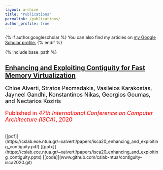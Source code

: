 ```yaml
---
layout: archive
title: "Publications"
permalink: /publications/
author_profile: true
---
```


{% if author.googlescholar %}
  You can also find my articles on <u><a href="{{author.googlescholar}}">my Google Scholar profile</a>.</u>
{% endif %}

{% include base_path %}

## [Enhancing and Exploiting Contiguity for Fast Memory Virtualization](/publications/isca2020-contiguity)

<p style="color:black;font-size:18px;"> Chloe Alverti, Stratos Psomadakis, Vasileios Karakostas, Jayneel Gandhi, 
Konstantinos Nikas, Georgios Goumas, and Nectarios Koziris</p>

<p style="color:red;font-size:18px;">  Published in <i>47th International Conference on Computer Architecture (ISCA)</i>, 2020 </p>
<br/>
[[pdf]](https://cslab.ece.ntua.gr/~xalverti/papers/isca20_enhancing_and_exploiting_contiguity.pdf) [[pptx]](https://cslab.ece.ntua.gr/~xalverti/papers/isca20_enhancing_and_exploiting_contiguity.pptx) [[code]](www.github.com/cslab-ntua/contiguity-isca2020.git)
